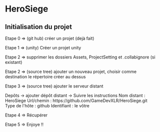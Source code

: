 # HeroSiege

<h2>Initialisation du projet</h2>
<p>Etape 0 => (git hub) créer un projet (dejà fait)</p>
<p>Etape 1 => (unity) Créer un projet unity</p>
<p>Etape 2 => supprimer les dossiers Assets, ProjectSetting et .collabignore (si existant)</p>
<p>Etape 2 => (source tree) ajouter un nouveau projet, choisir comme destination le répertoire créer au dessus</p>
<p>Etape 3 => (source tree) ajouter le serveur distant </p>
            Depôts -> ajouter dépôt distant -> Suivre les instructions 
            Nom distant : HeroSiege
            Url/chemin : https://github.com/GameDevXLR/HeroSiege.git
            Type de l'hôte : github
            Identifiant : le vôtre 
<p>Etape 4 => Récupérer</p>
<p>Etape 5 => Enjoye !!</p>
